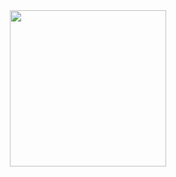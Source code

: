 <!--![mingkayhoney](https://github.com/hachimitsue/hachimitsue/assets/86861980/8eb17837-497d-4617-8ce2-6d2fd11c4943)-->

<div align="center">
  <img src = "https://github-production-user-asset-6210df.s3.amazonaws.com/86861980/282289365-8eb17837-497d-4617-8ce2-6d2fd11c4943.gif" width=250 /> 
</div>
